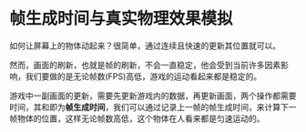 # 帧生成时间与真实物理效果模拟

如何让屏幕上的物体动起来？很简单，通过连续且快速的更新其位置就可以。



然而，画面的刷新，也就是帧的刷新，不会一直稳定，他会受到当前许多因素影响，我们要做的是无论帧数(FPS)高低，游戏的运动看起来都是稳定的。



游戏中一副画面的更新，需要先更新游戏内的数据，再更新画面，两个操作都需要时间，其和即为**帧生成时间**，我们可以通过记录上一帧的帧生成时间，来计算下一帧物体的位置，这样无论帧数高低，这个物体在人看来都是匀速运动的。